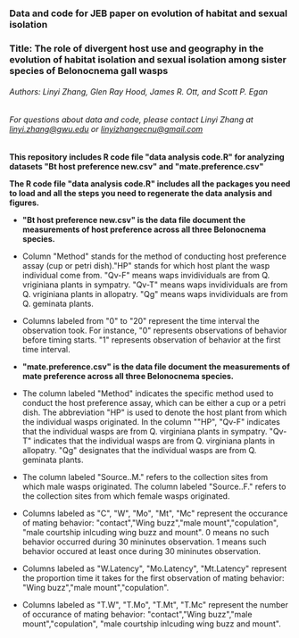 ### Data and code for JEB paper on evolution of habitat and sexual isolation ######
### Title: The role of divergent host use and geography in the evolution of habitat isolation and sexual isolation among sister species of Belonocnema gall wasps #####
###### Authors: Linyi Zhang, Glen Ray Hood, James R. Ott, and Scott P. Egan ###
###### For questions about data and code, please contact Linyi Zhang at linyi.zhang@gwu.edu or linyizhangecnu@gmail.com 

**This repository includes R code file "data analysis code.R" for analyzing datasets "Bt host preference new.csv" and "mate.preference.csv"**

**The R code file "data analysis code.R" includes all the packages you need to load and all the steps you need to regenerate the data analysis and figures.**

+ **"Bt host preference new.csv" is the data file document the measurements of host preference across all three Belonocnema species.**

 - Column "Method" stands for the method of conducting host preference assay (cup or petri dish)."HP" stands for which host plant the wasp individual come from. "Qv-F" means waps invidividuals are from Q. vriginiana plants in sympatry. "Qv-T" means waps invidividuals are from Q. vriginiana plants in allopatry. "Qg" means waps invidividuals are from Q. geminata plants. 

- Columns labeled from "0" to "20" represent the time interval the observation took. For instance, "0" represents observations of behavior before timing starts. "1" represents observation of behavior at the first time interval. 

+ **"mate.preference.csv" is the data file document the measurements of mate preference across all three Belonocnema species.**
- The column labeled "Method" indicates the specific method used to conduct the host preference assay, which can be either a cup or a petri dish. The abbreviation "HP" is used to denote the host plant from which the individual wasps originated. In the column ""HP", "Qv-F" indicates that the individual wasps are from Q. virginiana plants in sympatry. "Qv-T" indicates that the individual wasps are from Q. virginiana plants in allopatry. "Qg" designates that the individual wasps are from Q. geminata plants.

- The column labeled "Source..M." refers to the collection sites from which male wasps originated. The column labeled "Source..F." refers to the collection sites from which female wasps originated.

- Columns labeled as "C", "W", "Mo", "Mt", "Mc" represent the occurance of mating behavior: "contact","Wing buzz","male mount","copulation", "male courtship inlcuding wing buzz and mount". 0 means no such behavior occurred during 30 mininutes observation. 1 means such behavior occured at least once  during 30 mininutes observation.

- Columns labeled as "W.Latency", "Mo.Latency", "Mt.Latency" represent the proportion time it takes for the first observation of mating behavior: "Wing buzz","male mount","copulation".

- Columns labeled as "T.W", "T.Mo", "T.Mt", "T.Mc" represent the number of occurance of mating behavior: "contact","Wing buzz","male mount","copulation", "male courtship inlcuding wing buzz and mount".



